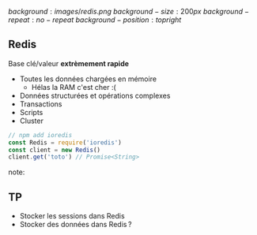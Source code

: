 $background:images/redis.png$
$background-size:200px$
$background-repeat:no-repeat$
$background-position:top right$

## Redis

Base clé/valeur **extrèmement rapide**

* Toutes les données chargées en mémoire
  * Hélas la RAM c'est cher :(
* Données structurées et opérations complexes
* Transactions
* Scripts
* Cluster

```js
// npm add ioredis
const Redis = require('ioredis')
const client = new Redis()
client.get('toto') // Promise<String>
```

note:

## TP

* Stocker les sessions dans Redis
* Stocker des données dans Redis ?
